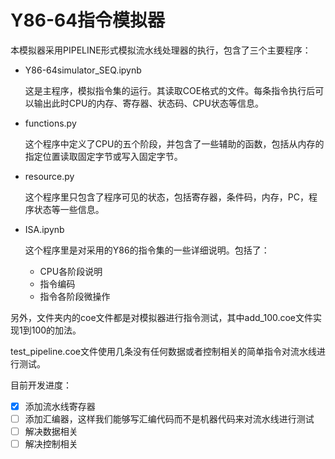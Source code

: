 # Y86-64指令模拟器
本模拟器采用PIPELINE形式模拟流水线处理器的执行，包含了三个主要程序：
* Y86-64simulator_SEQ.ipynb

    这是主程序，模拟指令集的运行。其读取COE格式的文件。每条指令执行后可以输出此时CPU的内存、寄存器、状态码、CPU状态等信息。

* functions.py

    这个程序中定义了CPU的五个阶段，并包含了一些辅助的函数，包括从内存的指定位置读取固定字节或写入固定字节。

* resource.py

    这个程序里只包含了程序可见的状态，包括寄存器，条件码，内存，PC，程序状态等一些信息。

* ISA.ipynb
   
   这个程序里是对采用的Y86的指令集的一些详细说明。包括了：
   * CPU各阶段说明
   * 指令编码
   * 指令各阶段微操作
  

另外，文件夹内的coe文件都是对模拟器进行指令测试，其中add_100.coe文件实现1到100的加法。

test_pipeline.coe文件使用几条没有任何数据或者控制相关的简单指令对流水线进行测试。

目前开发进度：

- [x] 添加流水线寄存器
- [ ] 添加汇编器，这样我们能够写汇编代码而不是机器代码来对流水线进行测试
- [ ] 解决数据相关
- [ ] 解决控制相关
